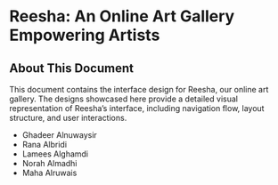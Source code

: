 # Reesha: An Online Art Gallery Empowering Artists
## About This Document
This document contains the interface design for Reesha, our online art gallery. The designs showcased here provide a detailed visual representation of Reesha’s interface, including navigation flow, layout structure, and user interactions.
- Ghadeer Alnuwaysir
- Rana Albridi
- Lamees Alghamdi
- Norah Almadhi
- Maha Alruwais
